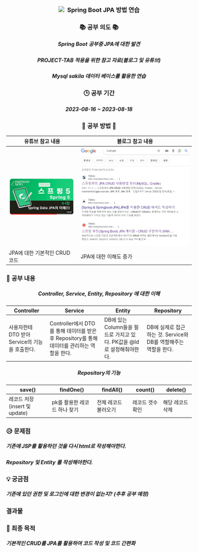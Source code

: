  <h3 align="center"><img src="https://img.shields.io/badge/SpringBoot-6DB33F?style=flat-square&logo=SpringBoot&logoColor=white"/></a>&nbsp Spring Boot JPA 방법 연습 </h3>

<h3 align="center">📚 공부 의도 📚</h3>
<h5 align="center">Spring Boot 공부중 JPA에 대한 발견</h5>
<h5 align="center">PROJECT-TAB 적용을 위한 참고 자료(블로그 및 유튜브)</h5>
<h5 align="center">Mysql sakila 데이터 베이스를 활용한 연습</h5>

<h3 align="center">🕒 공부 기간</h3>
<h5 align="center">2023-08-16 ~ 2023-08-18</h5>

<h3 align="center">📁 공부 방법 📁</h3>

| 유튜브 참고 내용 | 블로그 참고 내용 |
| --- | --- |
| ![유튜브 이미지](https://github.com/lee000403/springboots_crud_jpa/blob/main/images/JPA-CRUD%20%EC%9C%A0%ED%8A%9C%EB%B8%8C.jpg) | ![블로그 이미지](https://github.com/lee000403/springboots_crud_jpa/blob/main/images/JPA-CRUD%20%EB%B8%94%EB%A1%9C%EA%B7%B8.jpg) |
| JPA에 대한 기본적인 CRUD 코드 | JPA에 대한 이해도 증가 |


<h3> 💊 공부 내용 </h3>
<h5 align="center">Controller, Service, Entity, Repository 에 대한 이해</h5>

| Controller | Service | Entity | Repository |
| --- | --- | --- | --- |
| 사용자한테 DTO 받아 Service의 기능을 호출한다. | Controller에서 DTO를 통해 데이터를 받은 후 Repository를 통해 데이터를 관리하는 역할을 한다. | DB에 있는 Column들을 필드로 가지고 있다. PK값을 @Id로 설정해줘야한다. | DB에 실제로 접근하는 것. Service와 DB를 역할해주는 역할을 한다. |

<h5 align="center">Repository의 기능</h5>

| save()    | findOne()                  | findAll()                 | count()                 | delete()                  |
| --------- | -------------------------- | ------------------------- | ----------------------- | ------------------------- |
| 레코드 저장(insert 및 update) | pk를 활용한 레코드 하나 찾기 | 전체 레코드 불러오기 | 레코드 갯수 확인 | 해당 레코드 삭제 |

<h3> 😥 문제점 </h3>
<h5> 기존에 JSP를 활용하던 것을 다시 html로 작성해야한다. </h5>
<h5> Repository 및 Entity 를 작성해야한다. </h5>

<h3> 💡 궁금점 </h3>
<h5> 기존에 있던 권한 및 로그인에 대한 변경이 없는지? (추후 공부 예정)</h5>

<h3> 결과물 </h3>

<h3> 🍎 최종 목적 </h3>
<h5>기본적인 CRUD를 JPA를 활용하여 코드 작성 및 코드 간편화</h5>
